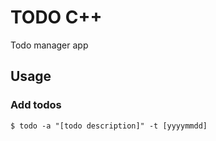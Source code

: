# TODO C++

Todo manager app

## Usage

### Add todos

```
$ todo -a "[todo description]" -t [yyyymmdd]
```
